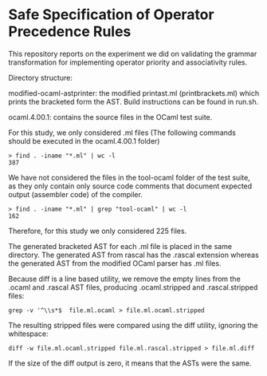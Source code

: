 Safe Specification of Operator Precedence Rules
===================================

This repository reports on the experiment we did on validating the grammar transformation
for implementing operator priority and associativity rules. 

Directory structure:

modified-ocaml-astprinter: the modified printast.ml (printbrackets.ml) which prints the bracketed form the 
AST. Build instructions can be found in run.sh.

ocaml.4.00.1: contains the source files in the OCaml test suite. 

For this study, we only considered .ml files (The following commands should be executed in the ocaml.4.00.1 folder)

```
> find . -iname "*.ml" | wc -l
387
```

We have not considered the files in the tool-ocaml folder of the test suite, as they only 
contain only source code comments that document expected output (assembler code) of the compiler.

```
> find . -iname "*.ml" | grep "tool-ocaml" | wc -l
162
```
Therefore, for this study we only considered 225 files.

The generated bracketed AST for each .ml file is placed in the same directory. The generated AST from rascal
has the .rascal extension whereas the generated AST from the modified OCaml parser has .ml files.

Because diff is a line based utility, we remove the empty lines from the .ocaml and .rascal AST files, producing
.ocaml.stripped and .rascal.stripped files:

```
grep -v '^\\s*$  file.ml.ocaml > file.ml.ocaml.stripped
```

The resulting stripped files were compared using the diff utility, ignoring the whitespace:
```
diff -w file.ml.ocaml.stripped file.ml.rascal.stripped > file.ml.diff
```
If the size of the diff output is zero, it means that the ASTs were the same.





